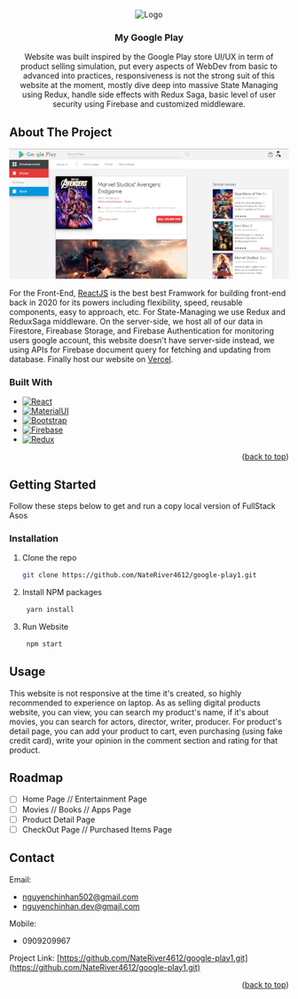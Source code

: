 
<!-- PROJECT LOGO -->
<br />
<div align="center">
    <img src="https://brandlogos.net/wp-content/uploads/2021/04/play-store-logo-512x512.png" alt="Logo" width="80" height="80">

<h3 align="center">My Google Play</h3>

  <p align="center">
   Website was built inspired by the Google Play store UI/UX in term of product selling simulation, put every aspects of WebDev from basic to advanced into practices, responsiveness is not the strong suit of this website at the moment, mostly dive deep into massive State Managing using Redux, handle side effects with Redux Saga, basic level of user security using Firebase and customized middleware.
  </p>
</div>





<!-- ABOUT THE PROJECT -->
## About The Project

[![Product Name Screen Shot][product-screenshot]](https://google-play1.vercel.app/entertainment)

For the Front-End, <a href="https://beta.reactjs.org/">ReactJS</a> is the best best Framwork for building front-end back in 2020 for its powers including flexibility, speed, reusable components, easy to approach, etc. For State-Managing we use Redux and ReduxSaga middleware. On the server-side, we host all of our data in Firestore, Fireabase Storage, and Firebase Authentication for monitoring users google account, this website doesn't have server-side instead, we using APIs for Firebase document query for fetching and updating from database. Finally host our website on <a href="https://vercel.com/dashboard">Vercel</a>.


### Built With

* [![React][React.js]][React-url]
* [![MaterialUI][MaterialUI.com]][Material-url]
* [![Bootstrap][Bootstrap.com]][Bootstrap-url]
* [![Firebase][Firebase.com]][Firebase-url]
* [![Redux][ReduxToolkit.com]][ReduxToolkit-url]

<p align="right">(<a href="#readme-top">back to top</a>)</p>



<!-- GETTING STARTED -->
## Getting Started
 
Follow these steps below to get and run a copy local version of FullStack Asos 

### Installation

1. Clone the repo
   ```sh
   git clone https://github.com/NateRiver4612/google-play1.git
   ```
2. Install NPM packages
   ```sh
    yarn install 
   ```
3. Run Website
   ```sh
    npm start
   ```


<!-- USAGE EXAMPLES -->
## Usage
This website is not responsive at the time it's created, so highly recommended to experience on laptop. As as selling digital products website, you can view, you can search my product's name, if it's about movies, you can search for actors, director, writer, producer. For product's detail page, you can add your product to cart, even purchasing (using fake credit card), write your opinion in the comment section and rating for that product.    



<!-- ROADMAP -->
## Roadmap

- [ ] Home Page // Entertainment Page
- [ ] Movies // Books // Apps Page
- [ ] Product Detail Page 
- [ ] CheckOut Page // Purchased Items Page

<!-- CONTACT -->
## Contact

Email: 
- nguyenchinhan502@gmail.com 
- nguyenchinhan.dev@gmail.com

Mobile:
- 0909209967

Project Link: [https://github.com/NateRiver4612/google-play1.git](https://github.com/NateRiver4612/google-play1.git)

<p align="right">(<a href="#readme-top">back to top</a>)</p>




<!-- MARKDOWN LINKS & IMAGES -->
<!-- https://www.markdownguide.org/basic-syntax/#reference-style-links -->
[contributors-shield]: https://img.shields.io/github/contributors/github_username/repo_name.svg?style=for-the-badge
[contributors-url]: https://github.com/github_username/repo_name/graphs/contributors
[forks-shield]: https://img.shields.io/github/forks/github_username/repo_name.svg?style=for-the-badge
[forks-url]: https://github.com/github_username/repo_name/network/members
[stars-shield]: https://img.shields.io/github/stars/github_username/repo_name.svg?style=for-the-badge
[stars-url]: https://github.com/github_username/repo_name/stargazers
[issues-shield]: https://img.shields.io/github/issues/github_username/repo_name.svg?style=for-the-badge
[issues-url]: https://github.com/github_username/repo_name/issues
[license-shield]: https://img.shields.io/github/license/github_username/repo_name.svg?style=for-the-badge
[license-url]: https://github.com/github_username/repo_name/blob/master/LICENSE.txt
[linkedin-shield]: https://img.shields.io/badge/-LinkedIn-black.svg?style=for-the-badge&logo=linkedin&colorB=555
[linkedin-url]: https://linkedin.com/in/linkedin_username
[product-screenshot]: public/screenshot.png
[Next.js]: https://img.shields.io/badge/next.js-000000?style=for-the-badge&logo=nextdotjs&logoColor=white
[Next-url]: https://nextjs.org/
[React.js]: https://img.shields.io/badge/React-20232A?style=for-the-badge&logo=react&logoColor=61DAFB
[React-url]: https://reactjs.org/
[Vue.js]: https://img.shields.io/badge/Vue.js-35495E?style=for-the-badge&logo=vuedotjs&logoColor=4FC08D
[Vue-url]: https://vuejs.org/
[Angular.io]: https://img.shields.io/badge/Angular-DD0031?style=for-the-badge&logo=angular&logoColor=white
[Angular-url]: https://angular.io/
[Svelte.dev]: https://img.shields.io/badge/Svelte-4A4A55?style=for-the-badge&logo=svelte&logoColor=FF3E00
[Svelte-url]: https://svelte.dev/
[Laravel.com]: https://img.shields.io/badge/Laravel-FF2D20?style=for-the-badge&logo=laravel&logoColor=white
[Laravel-url]: https://laravel.com
[Bootstrap.com]: https://img.shields.io/badge/Bootstrap-563D7C?style=for-the-badge&logo=bootstrap&logoColor=white
[Bootstrap-url]: https://getbootstrap.com
[JQuery.com]: https://img.shields.io/badge/jQuery-0769AD?style=for-the-badge&logo=jquery&logoColor=white
[JQuery-url]: https://jquery.com 
[MaterialUI.com]: https://img.shields.io/badge/Material_UI-grey?style=for-the-badge&logo=MUI
[Material-url]: https://mui.com/
[Tailwind.com]: https://img.shields.io/badge/Tailwind_Css-grey?style=for-the-badge&logo=Tailwind%20CSS
[TailwindCss-url]: https://tailwindcss.com/
[AppoloGraphQl.com]: https://img.shields.io/badge/Appolo_GraphQl-black?style=for-the-badge&logo=Apollo%20GraphQL
[AppoloGraphQl-url]: https://www.apollographql.com/
[Firebase.com]: https://img.shields.io/badge/firebase-blue?style=for-the-badge&logo=Firebase
[Firebase-url]: https://console.firebase.google.com/
[ReduxToolkit.com]: https://img.shields.io/badge/redux_toolkit-purple?style=for-the-badge&logo=Redux
[ReduxToolkit-url]: https://redux-toolkit.js.org/

